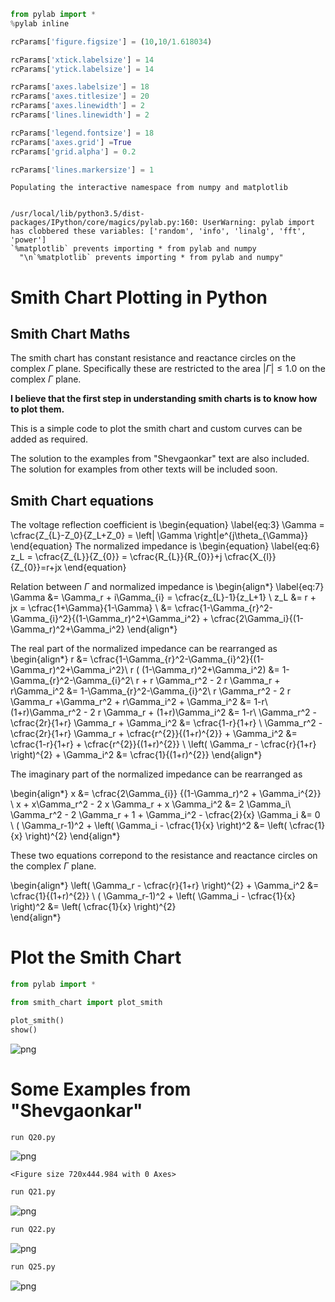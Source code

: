 

```python
from pylab import *
%pylab inline

rcParams['figure.figsize'] = (10,10/1.618034)

rcParams['xtick.labelsize'] = 14
rcParams['ytick.labelsize'] = 14

rcParams['axes.labelsize'] = 18
rcParams['axes.titlesize'] = 20
rcParams['axes.linewidth'] = 2
rcParams['lines.linewidth'] = 2

rcParams['legend.fontsize'] = 18
rcParams['axes.grid'] =True
rcParams['grid.alpha'] = 0.2

rcParams['lines.markersize'] = 1
```

    Populating the interactive namespace from numpy and matplotlib


    /usr/local/lib/python3.5/dist-packages/IPython/core/magics/pylab.py:160: UserWarning: pylab import has clobbered these variables: ['random', 'info', 'linalg', 'fft', 'power']
    `%matplotlib` prevents importing * from pylab and numpy
      "\n`%matplotlib` prevents importing * from pylab and numpy"


Smith Chart Plotting in Python
==============================

## Smith Chart Maths
The smith chart has constant resistance and reactance circles on the complex $\Gamma$  plane.
Specifically these are restricted to the area $|\Gamma|\le 1.0$ on the complex $\Gamma$ plane.

**I believe that the first step in understanding smith charts is to know how to plot them.**

This is a simple code to plot the smith chart and custom curves can be added as required.

The solution to the examples from "Shevgaonkar" text are also included.
The solution for examples from other texts will be included soon.


## Smith Chart equations

The voltage reflection coefficient is 
\begin{equation}
\label{eq:3}
\Gamma = \cfrac{Z_{L}-Z_0}{Z_L+Z_0} = \left| \Gamma \right|e^{j\theta_{\Gamma}}
\end{equation}
The normalized impedance is 
\begin{equation}
\label{eq:6}
z_L = \cfrac{Z_{L}}{Z_{0}} = \cfrac{R_{L}}{R_{0}}+j \cfrac{X_{l}}{Z_{0}}=r+jx
\end{equation}

Relation between $\Gamma$ and normalized impedance is 
\begin{align*}
\label{eq:7}
\Gamma &=  \Gamma_r + i\Gamma_{i} = \cfrac{z_{L}-1}{z_L+1} \\
  z_L &= r + jx = \cfrac{1+\Gamma}{1-\Gamma} \\
       &= \cfrac{1-\Gamma_{r}^2-\Gamma_{i}^2}{(1-\Gamma_r)^2+\Gamma_i^2}
         + \cfrac{2\Gamma_i}{(1-\Gamma_r)^2+\Gamma_i^2}
\end{align*}

The real part of the normalized impedance can be rearranged as
\begin{align*}
         r &=
             \cfrac{1-\Gamma_{r}^2-\Gamma_{i}^2}{(1-\Gamma_r)^2+\Gamma_i^2}\\
         r ( (1-\Gamma_r)^2+\Gamma_i^2) &=
            1-\Gamma_{r}^2-\Gamma_{i}^2\\
  r + r \Gamma_r^2 - 2 r \Gamma_r + r\Gamma_i^2 &=
                     1-\Gamma_{r}^2-\Gamma_{i}^2\\
  r \Gamma_r^2 - 2 r \Gamma_r +\Gamma_r^2  + r\Gamma_i^2 + \Gamma_i^2
  &= 1-r\\
   (1+r)\Gamma_r^2 - 2 r \Gamma_r  + (1+r)\Gamma_i^2 
           &= 1-r\\
   \Gamma_r^2 - \cfrac{2r}{1+r}  \Gamma_r  + \Gamma_i^2 
           &= \cfrac{1-r}{1+r} \\
  \Gamma_r^2 - \cfrac{2r}{1+r}  \Gamma_r + \cfrac{r^{2}}{(1+r)^{2}} + \Gamma_i^2 
           &= \cfrac{1-r}{1+r} + \cfrac{r^{2}}{(1+r)^{2}} \\
  \left(  \Gamma_r - \cfrac{r}{1+r}  \right)^{2}  + \Gamma_i^2 
           &= \cfrac{1}{(1+r)^{2}} 
\end{align*}

The imaginary part of the normalized impedance can be rearranged as

\begin{align*}
  x &= \cfrac{2\Gamma_{i}} {(1-\Gamma_r)^2 + \Gamma_i^{2}} \\
  x + x\Gamma_r^2 - 2 x \Gamma_r + x \Gamma_i^2 &= 2 \Gamma_i\\
  \Gamma_r^2 - 2 \Gamma_r + 1 +  \Gamma_i^2 - \cfrac{2}{x} \Gamma_i &= 0  \\
 ( \Gamma_r-1)^2 + \left( \Gamma_i - \cfrac{1}{x} \right)^2  &= \left(
                                                               \cfrac{1}{x}
                                                               \right)^{2} 
\end{align*}



These two equations correpond to the resistance and reactance circles on the complex $\Gamma$ plane.
 

\begin{align*}
  \left(  \Gamma_r - \cfrac{r}{1+r}  \right)^{2}  + \Gamma_i^2 
  &= \cfrac{1}{(1+r)^{2}} \\
   ( \Gamma_r-1)^2 + \left( \Gamma_i - \cfrac{1}{x} \right)^2  &= \left(
                                                               \cfrac{1}{x}
                                                               \right)^{2}   
\end{align*}

# Plot the Smith Chart


```python
from pylab import *
```


```python
from smith_chart import plot_smith
```


```python
plot_smith()
show()
```


![png](output_8_0.png)


# Some Examples from "Shevgaonkar"


```python
run Q20.py
```


![png](output_10_0.png)



    <Figure size 720x444.984 with 0 Axes>



```python
run Q21.py
```


![png](output_11_0.png)



```python
run Q22.py
```


![png](output_12_0.png)



```python
run Q25.py
```


![png](output_13_0.png)



```python

```
